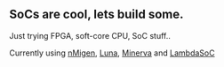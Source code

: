 ## SoCs are cool, lets build some.

Just trying FPGA, soft-core CPU, SoC stuff..

Currently using [nMigen](https://github.com/nmigen/nmigen), [Luna](https://github.com/greatscottgadgets/luna), [Minerva](https://github.com/lambdaconcept/minerva) and [LambdaSoC](https://github.com/lambdaconcept/lambdasoc)
 

